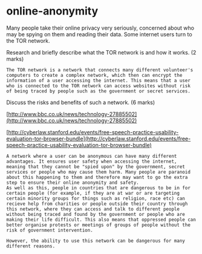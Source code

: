 online-anonymity
================

Many people take their online privacy very seriously, concerned about who may be spying on them and reading their data. Some internet users turn to the TOR network.

Research and briefly describe what the TOR network is and how it works. (2 marks)

```
The TOR network is a network that connects many different volunteer's computers to create a complex network, which then can encrypt the information of a user accessing the internet. This means that a user who is connected to the TOR network can access websites without risk of being traced by people such as the government or secret services.
```

Discuss the risks and benefits of such a network. (6 marks)

[http://www.bbc.co.uk/news/technology-27885502](http://www.bbc.co.uk/news/technology-27885502)

[http://cyberlaw.stanford.edu/events/free-speech-practice-usability-evaluation-tor-browser-bundle](http://cyberlaw.stanford.edu/events/free-speech-practice-usability-evaluation-tor-browser-bundle)


```
A network where a user can be anonymous can have many different advantages. It ensures user safety when accessing the internet, meaning that they cannot be "spied upon" by the government, secret services or people who may cause them harm. Many people are paranoid about this happening to them and therefore may want to go the extra step to ensure their online anonymity and safety. 
As well as this, people in countries that are dangerous to be in for certain people (for example, if they are at war or are targeting certain minority groups for things such as religion, race etc) can recieve help from charities or people outside their country through this network, where they can access and talk to different people without being traced and found by the government or people who are making their life difficult. This also means that oppressed people can better organise protests or meetings of groups of people without the risk of government intervention.

However, the ability to use this network can be dangerous for many different reasons. 
```
